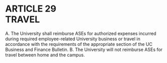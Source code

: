 # ARTICLE 29 <br> TRAVEL 

A. The University shall reimburse ASEs for authorized expenses incurred during required employee-related University business or travel in accordance with the requirements of the appropriate section of the UC Business and Finance Bulletin.
B. The University will not reimburse ASEs for travel between home and the campus.


